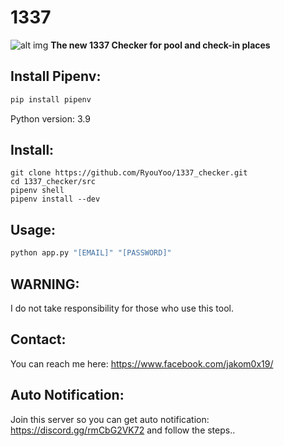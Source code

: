 # 1337
![alt img](https://steamuserimages-a.akamaihd.net/ugc/257085621762792178/95129443448D239196EEB866E383AB19A779E89E/)
**The new 1337 Checker for pool and check-in places**

## Install Pipenv:

```python
pip install pipenv
```
Python version: 3.9

## Install:

```
git clone https://github.com/RyouYoo/1337_checker.git
cd 1337_checker/src
pipenv shell
pipenv install --dev
```

## Usage:

```python
python app.py "[EMAIL]" "[PASSWORD]"
```

## WARNING:

I do not take responsibility for those who use this tool.

## Contact:

You can reach me here: https://www.facebook.com/jakom0x19/

## Auto Notification:

Join this server so you can get auto notification: https://discord.gg/rmCbG2VK72 and follow the steps..
